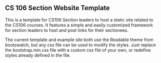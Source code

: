 CS 106 Section Website Template
---------------------------

This is a template for CS106 Section leaders to host a static site related to the CS106 courses. It features a simple and easily customized framework for section leaders to host and post links for their sectionees.

The current template and example site both use the Readable theme from bootswatch, but any css file can be used to modify the styles. Just replace the bootstrap.min.css file with a custom css file of your own, or redefine styles already defined in the file.
